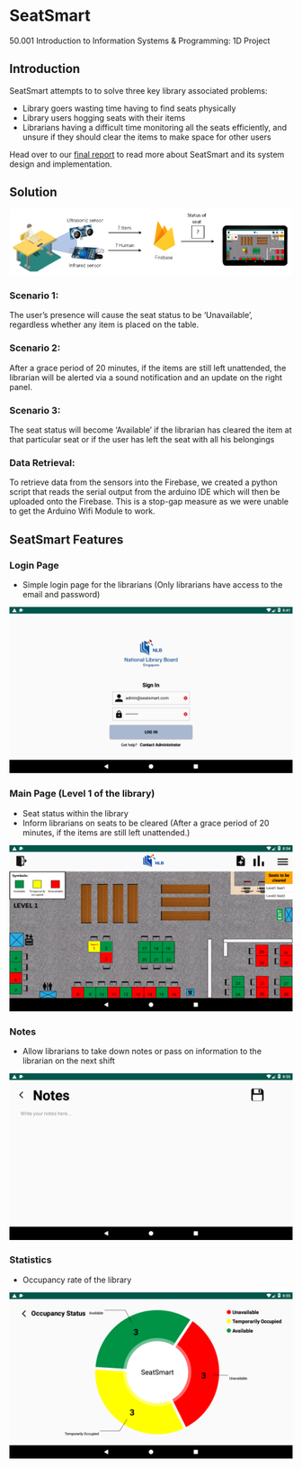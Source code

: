 # SeatSmart
50.001 Introduction to Information Systems &amp; Programming: 1D Project

## Introduction
SeatSmart attempts to to solve three key library associated problems:
* Library goers wasting time having to find seats physically
* Library users hogging seats with their items
* Librarians having a difficult time monitoring all the seats efficiently, and unsure if they should clear the items to make space for other users

Head over to our [final report](/Final%20Report.pdf) to read more about SeatSmart and its system design and implementation.

## Solution
![Solution](/Images/solution.png)

### Scenario 1: 
The user’s presence will cause the seat status to be ‘Unavailable’, regardless whether any item is placed on the table.

### Scenario 2:
After a grace period of 20 minutes, if the items are still left unattended, the librarian will be alerted via a sound notification and an update on the right panel.

### Scenario 3: 
The seat status will become ‘Available’ if the librarian has cleared the item at that particular seat or if the user has left the seat with all his belongings

### Data Retrieval:
To retrieve data from the sensors into the Firebase, we created a python script that reads the serial output from the arduino IDE which will then be uploaded onto the Firebase. This is a stop-gap measure as we were unable to get the Arduino Wifi Module to work.


## SeatSmart Features
### Login Page
* Simple login page for the librarians (Only librarians have access to the email and password)

![Login Page](/Images/login_page.png)

### Main Page (Level 1 of the library)
* Seat status within the library
* Inform librarians on seats to be cleared (After a grace period of 20 minutes, if the items are still left unattended.) 

![Main Page](/Images/level1.png)

### Notes
* Allow librarians to take down notes or pass on information to the librarian on the next shift

![Notes Page](/Images/notes.png)

### Statistics
* Occupancy rate of the library

![Status Page](/Images/seat_statistics.png)

